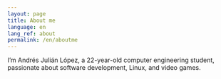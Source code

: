 ```yaml
---
layout: page
title: About me
language: en
lang_ref: about
permalink: /en/aboutme
---
```


I’m Andrés Julián López, a 22-year-old computer engineering student, passionate about software development, Linux, and video games.
